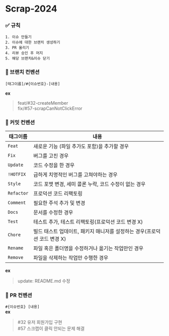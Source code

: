 # Scrap-2024


### ✅ 규칙
```
1. 이슈 만들기
2. 이슈에 대한 브랜치 생성하기
3. PR 올리기
4. 리뷰 승인 후 머지
5. 해당 브랜치&이슈 닫기
```

### 📌 브랜치 컨벤션
`[태그이름]/#{이슈번호}-[내용]`  

**ex**
> feat/#32-createMember  
  fix/#57-scrapCanNotClickError


### 📌 커밋 컨벤션
태그이름|내용
---|---
`Feat`|새로운 기능 (파일 추가도 포함)을 추가할 경우
`Fix`|버그를 고친 경우
`Update`|코드 수정을 한 경우
`!HOTFIX`|급하게 치명적인 버그를 고쳐야하는 경우
`Style`|코드 포맷 변경, 세미 콜론 누락, 코드 수정이 없는 경우
`Refactor`|프로덕션 코드 리팩토링
`Comment`|필요한 주석 추가 및 변경
`Docs`|문서를 수정한 경우
`Test`|테스트 추가, 테스트 리팩토링(프로덕션 코드 변경 X)
`Chore`|빌드 태스트 업데이트, 패키지 매니저를 설정하는 경우(프로덕션 코드 변경 X)
`Rename`|파일 혹은 폴더명을 수정하거나 옮기는 작업만인 경우
`Remove`|파일을 삭제하는 작업만 수행한 경우
  
**ex**
> update: README.md 수정

### 📌 PR 컨벤션
`#{이슈번호} [내용]`  
**ex**
> #32 유저 회원가입 구현  
  #57 스크랩이 클릭 안되는 문제 해결
